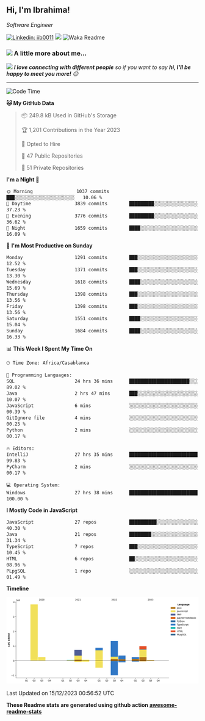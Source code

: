 <h2>Hi, I'm Ibrahima! </h2>
<p><em>Software Engineer 
</em></p>


[![Linkedin: iib0011](https://img.shields.io/badge/-iib0011-blue?style=flat-square&logo=Linkedin&logoColor=white&link=https://www.linkedin.com/in/iib0011/)](https://www.linkedin.com/in/iib0011/)
![](https://visitor-badge.glitch.me/badge?page_id=iib0011)
![Waka Readme](https://github.com/iib0011/iib0011/workflows/Waka%20Readme/badge.svg)


### <img src="https://media.giphy.com/media/VgCDAzcKvsR6OM0uWg/giphy.gif" width="50"> A little more about me...  


<img src="https://media.giphy.com/media/LnQjpWaON8nhr21vNW/giphy.gif" width="60"> <em><b>I love connecting with different people</b> so if you want to say <b>hi, I'll be happy to meet you more!</b> 😊</em>

---
<!--START_SECTION:waka-->
![Code Time](http://img.shields.io/badge/Code%20Time-2%2C766%20hrs%2037%20mins-blue)

**🐱 My GitHub Data** 

> 📦 249.8 kB Used in GitHub's Storage 
 > 
> 🏆 1,201 Contributions in the Year 2023
 > 
> 💼 Opted to Hire
 > 
> 📜 47 Public Repositories 
 > 
> 🔑 51 Private Repositories 
 > 
**I'm a Night 🦉** 

```text
🌞 Morning                1037 commits        ███░░░░░░░░░░░░░░░░░░░░░░   10.06 % 
🌆 Daytime                3839 commits        █████████░░░░░░░░░░░░░░░░   37.23 % 
🌃 Evening                3776 commits        █████████░░░░░░░░░░░░░░░░   36.62 % 
🌙 Night                  1659 commits        ████░░░░░░░░░░░░░░░░░░░░░   16.09 % 
```
📅 **I'm Most Productive on Sunday** 

```text
Monday                   1291 commits        ███░░░░░░░░░░░░░░░░░░░░░░   12.52 % 
Tuesday                  1371 commits        ███░░░░░░░░░░░░░░░░░░░░░░   13.30 % 
Wednesday                1618 commits        ████░░░░░░░░░░░░░░░░░░░░░   15.69 % 
Thursday                 1398 commits        ███░░░░░░░░░░░░░░░░░░░░░░   13.56 % 
Friday                   1398 commits        ███░░░░░░░░░░░░░░░░░░░░░░   13.56 % 
Saturday                 1551 commits        ████░░░░░░░░░░░░░░░░░░░░░   15.04 % 
Sunday                   1684 commits        ████░░░░░░░░░░░░░░░░░░░░░   16.33 % 
```


📊 **This Week I Spent My Time On** 

```text
🕑︎ Time Zone: Africa/Casablanca

💬 Programming Languages: 
SQL                      24 hrs 36 mins      ██████████████████████░░░   89.02 % 
Java                     2 hrs 47 mins       ███░░░░░░░░░░░░░░░░░░░░░░   10.07 % 
JavaScript               6 mins              ░░░░░░░░░░░░░░░░░░░░░░░░░   00.39 % 
GitIgnore file           4 mins              ░░░░░░░░░░░░░░░░░░░░░░░░░   00.25 % 
Python                   2 mins              ░░░░░░░░░░░░░░░░░░░░░░░░░   00.17 % 

🔥 Editors: 
IntelliJ                 27 hrs 35 mins      █████████████████████████   99.83 % 
PyCharm                  2 mins              ░░░░░░░░░░░░░░░░░░░░░░░░░   00.17 % 

💻 Operating System: 
Windows                  27 hrs 38 mins      █████████████████████████   100.00 % 
```

**I Mostly Code in JavaScript** 

```text
JavaScript               27 repos            ██████████░░░░░░░░░░░░░░░   40.30 % 
Java                     21 repos            ████████░░░░░░░░░░░░░░░░░   31.34 % 
TypeScript               7 repos             ███░░░░░░░░░░░░░░░░░░░░░░   10.45 % 
HTML                     6 repos             ██░░░░░░░░░░░░░░░░░░░░░░░   08.96 % 
PLpgSQL                  1 repo              ░░░░░░░░░░░░░░░░░░░░░░░░░   01.49 % 
```



**Timeline**

![Lines of Code chart](https://raw.githubusercontent.com/iib0011/iib0011/master/assets/bar_graph.png)


 Last Updated on 15/12/2023 00:56:52 UTC
<!--END_SECTION:waka-->

**These Readme stats are generated using github action [awesome-readme-stats](https://github.com/iib0011/waka-readme-stats)**
